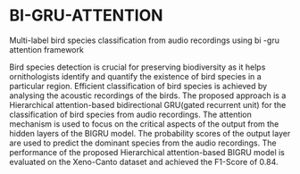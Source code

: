 # BI-GRU-ATTENTION
Multi-label bird species classification from audio recordings using bi -gru attention framework

Bird species detection is crucial for preserving biodiversity as it helps ornithologists identify and quantify the existence of bird species in a particular region. Efficient classification of bird species is achieved by analysing the acoustic recordings of the birds. The proposed approach is a Hierarchical attention-based bidirectional GRU(gated recurrent unit) for the classification of bird species from audio recordings. The attention mechanism is used to focus on the critical aspects of the output from the hidden layers of the BIGRU model. The probability scores of the output layer are used to predict the dominant species from the audio recordings. The performance of the proposed Hierarchical attention-based BIGRU model is evaluated on the Xeno-Canto dataset and achieved the F1-Score of 0.84.


